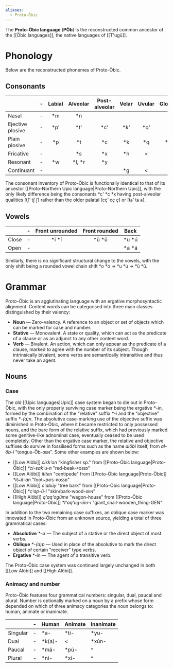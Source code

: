```yaml
---
aliases:
  - Proto-Öbic
---
```

The **Proto-Öbic language** (**PÖb**) is the reconstructed common ancestor of the [[Öbic languages]], the native languages of [[T'ugü]].
# Phonology
Below are the reconstructed phonemes of Proto-Öbic.
## Consonants
|                  | -   | Labial | Alveolar | Post-alveolar | Velar | Uvular | Glottal |
| ---------------- | --- |:------:|:--------:|:-------------:|:-----:|:------:|:-------:|
| Nasal            | -   |  \*m   |   \*n    |               |       |        |         |
| Ejective plosive | -   |  \*p'  |   \*t'   |     \*c'      | \*k'  |  \*q'  |         |
| Plain plosive    | -   |  \*p   |   \*t    |      \*c      |  \*k  |  \*q   |   \*ʔ   |
| Fricative        | -   |        |   \*s    |      \*x      |  \*h  |   <    |         |
| Resonant         | -   |  \*w   | \*l, \*r |      \*y      |       |        |         |
| Continuant       | -   |        |          |               |  \*g  |   <    |         |

The consonant inventory of Proto-Öbic is functionally identical to that of its ancestor [[Proto-Northern Upic language|Proto-Northern Upic]], with the only likely difference being the consonants \*c' \*c \*x having post-alveolar qualities [tʃʼ tʃ ʃ] rather than the older palatal [cçʼ cç ç] or [tɕʼ tɕ ɕ].
## Vowels
|       | -   | Front unrounded | Front rounded |  Back   |
| ----- | --- |:---------------:|:-------------:|:-------:|
| Close | -   |     \*i \*í     |    \*ü \*ű    | \*u \*ú |
| Open  | -   |                 |               | \*a \*á |

Similarly, there is no significant structural change to the vowels, with the only shift being a rounded vowel chain shift \*o \*ó → \*u \*ú → \*ü \*ű.
# Grammar
Proto-Öbic is an agglutinating language with an ergative morphosyntactic alignment. Content words can be categorised into three main classes distinguished by their valency:
- **Noun** — Zero-valency. A reference to an object or set of objects which can be marked for case and number.
- **Stative** — Monovalent. A state or quality, which can act as the predicate of a clause or as an adjunct to any other content word.
- **Verb** — Bivalent. An action, which can only appear as the predicate of a clause, marked to agree with the number of its subject. Though intrinsically bivalent, some verbs are semantically intransitive and thus never take an agent.
## Nouns
### Case
The old [[Upic languages|Upic]] case system began to die out in Proto-Öbic, with the only properly surviving case marker being the ergative *\*-in*, formed by the combination of the "relative" suffix *\*-i* and the "objective" suffix *\*-(a)n*. The absolutive case-marking use of the objective suffix was diminished in Proto-Öbic, where it became restricted to only possessed nouns, and the bare form of the relative suffix, which had previously marked some genitive-like adnominal case, eventually ceased to be used completely. Other than the ergative case marker, the relative and objective suffixes do survive in fossilised forms such as the name *alöbi* itself, from *al-öb-i* "tongue-Öb-ɢᴇɴ". Some other examples are shown below:
- [[Low Alöbi]] *cisk'on* "kingfisher sp." from [[Proto-Öbic language|Proto-Öbic]] *\*ci-sak'u-n* "red-beak-ᴘᴏꜱꜱᴅ"
- [[Low Alöbi]] *ititen* "centipede" from [[Proto-Öbic language|Proto-Öbic]] *\*it~it-an* "foot~ɪɴᴛꜱ-ᴘᴏꜱꜱᴅ"
- [[Low Alöbi]] *c'abüy* "tree bark" from [[Proto-Öbic language|Proto-Öbic]] *\*c'ap-ű-i* "skin/bark-wood-ɢᴇɴ"
- [[High Alöbi]] *q'aq'ogüme* "wagon-house" from [[Proto-Öbic language|Proto-Öbic]] *\*t'aq'ug-űm-i* "giant_snail-wooden_thing-GEN"

In addition to the two remaining case suffixes, an oblique case marker was innovated in Proto-Öbic from an unknown source, yielding a total of three grammatical cases:
- **Absolutive** *\*-∅* — The subject of a stative or the direct object of most verbs.
- **Oblique** *\*-(a)p* — Used in place of the absolutive to mark the direct object of certain "receiver" type verbs.
- **Ergative** *\*-in* — The agent of a transitive verb.

The Proto-Öbic case system was continued largely unchanged in both [[Low Alöbi]] and [[High Alöbi]].
### Animacy and number
Proto-Öbic features four grammatical numbers: singular, dual, paucal and plural. Number is optionally marked on a noun by a prefix whose form depended on which of three animacy categories the noun belongs to: human, animate or inanimate.

|          | -   | Human   | Animate | Inanimate |
| -------- | --- | ------- | ------- | --------- |
| Singular | -   | \*a-    | \*ti-   | \*yu-     |
| Dual     | -   | \*k(a)- | <       | \*xún-    |
| Paucal   | -   | \*má-   | \*pú-   | ^         |
| Plural   | -   | \*ni-   | \*xi-   | ^         |